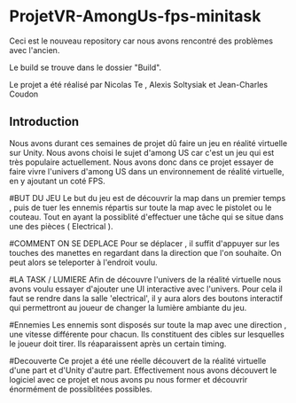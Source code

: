 # ProjetVR-AmongUs-fps-minitask

Ceci est le nouveau repository car nous avons rencontré des problèmes avec l'ancien.

Le build se trouve dans le dossier "Build".

Le projet a été réalisé par Nicolas Te , Alexis Soltysiak et Jean-Charles Coudon

## Introduction

Nous avons durant ces semaines de projet dû faire un jeu en réalité virtuelle sur Unity. Nous avons choisi le sujet d'among US car c'est un jeu qui est très populaire actuellement. Nous avons donc dans ce projet essayer de faire vivre l'univers d'among US dans un environnement de réalité virtuelle, en y ajoutant un coté FPS.

#BUT DU JEU
Le but du jeu est de découvrir la map dans un premier temps , puis de tuer les ennemis répartis sur toute la map avec le pistolet ou le couteau. Tout en ayant la possiblité d'effectuer une tâche qui se situe dans une des pièces ( Electrical ).

#COMMENT ON SE DEPLACE
Pour se déplacer , il suffit d'appuyer sur les touches des manettes en regardant dans la direction que l'on souhaite. On peut alors se teleporter à l'endroit voulu. 

#LA TASK / LUMIERE
Afin de découvre l'univers de la réalité virtuelle nous avons voulu essayer d'ajouter une UI interactive avec l'univers. Pour cela il faut se rendre dans la salle 'electrical', il y aura alors des boutons interactif qui permettront au joueur de changer la lumière ambiante du jeu. 

#Ennemies
Les ennemis sont disposés sur toute la map avec une direction , une vitesse différente pour chacun. Ils constituent des cibles sur lesquelles le joueur doit tirer. Ils réaparaissent après un certain timing.

#Decouverte
Ce projet a été une réelle découvert de la réalité virtuelle d'une part et d'Unity d'autre part. Effectivement nous avons découvert le logiciel avec ce projet et nous avons pu nous former et découvrir énormément de possiblitées possibles.

